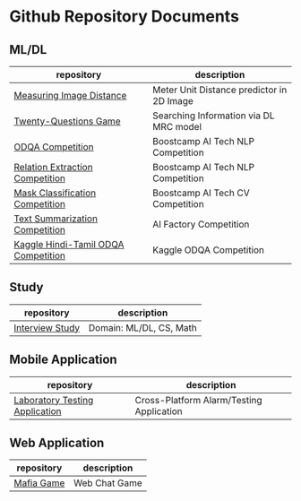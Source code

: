 # Github Repository Documents

## ML/DL
|repository|description|
|------|---|
|[Measuring Image Distance](https://github.com/naem1023/Measuring-Image-Distance)|Meter Unit Distance predictor in 2D Image|
|[Twenty-Questions Game](https://github.com/boostcampaitech2/final-project-level3-nlp-09)|Searching Information via DL MRC model|
|[ODQA Competition](https://github.com/boostcampaitech2/mrc-level2-nlp-09)|Boostcamp AI Tech NLP Competition|
|[Relation Extraction Competition](https://github.com/boostcampaitech2/klue-level2-nlp-09)|Boostcamp AI Tech NLP Competition|
|[Mask Classification Competition](https://github.com/naem1023/boostcamp-pstage-image)|Boostcamp AI Tech CV Competition|
|[Text Summarization Competition](https://github.com/quarter-100/text-summarization)|AI Factory Competition|
|[Kaggle Hindi-Tamil ODQA Competition](https://github.com/quarter-100/Hlue)|Kaggle ODQA Competition|

## Study

|repository|description|
|------|---|
|[Interview Study](https://github.com/Boostcamp-JoHan4Park/Interview-Study)| Domain: ML/DL, CS, Math

## Mobile Application
|repository|description|
|------|---|
|[Laboratory Testing Application](https://github.com/DG-GMD/labtest)| Cross-Platform Alarm/Testing Application

## Web Application

|repository|description|
|------|---|
|[Mafia Game](https://github.com/naem1023/mafiaGame)| Web Chat Game 
